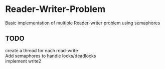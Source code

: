 # Reader-Writer-Problem
Basic implementation of multiple Reader-writer problem using semaphores

## TODO
create a thread for each read-write <br>
Add semaphores to handle locks/deadlocks <br> 
implement  write2 <br>

